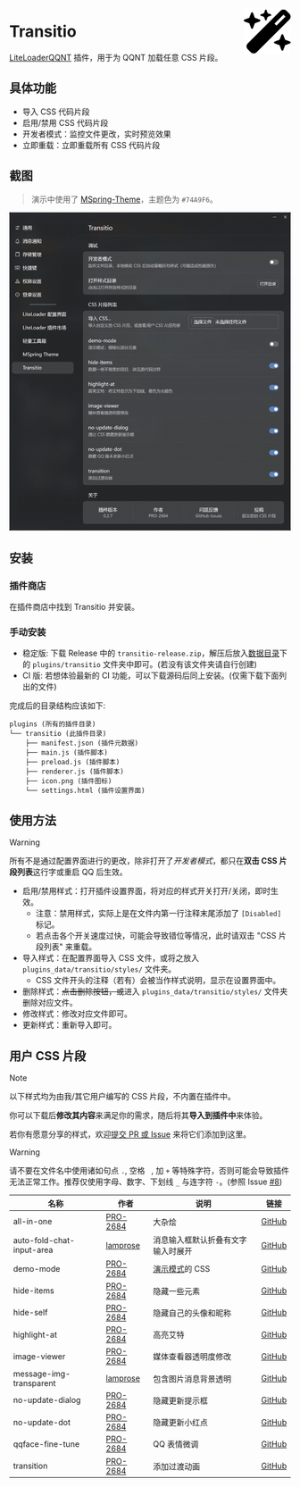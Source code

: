 <img src="./icon.png" align="right" style="width: 6em; height: 6em;"></img>

# Transitio

[LiteLoaderQQNT](https://github.com/mo-jinran/LiteLoaderQQNT) 插件，用于为 QQNT 加载任意 CSS 片段。

## 具体功能

- 导入 CSS 代码片段
- 启用/禁用 CSS 代码片段
- 开发者模式：监控文件更改，实时预览效果
- 立即重载：立即重载所有 CSS 代码片段

## 截图

> 演示中使用了 [MSpring-Theme](https://github.com/MUKAPP/LiteLoaderQQNT-MSpring-Theme)，主题色为 `#74A9F6`。

![Transitio settings](./attachments/settings.jpg)

## 安装

### 插件商店

在插件商店中找到 Transitio 并安装。

### 手动安装

- 稳定版: 下载 Release 中的 `transitio-release.zip`，解压后放入[数据目录](https://github.com/mo-jinran/LiteLoaderQQNT-Plugin-Template/wiki/1.%E4%BA%86%E8%A7%A3%E6%95%B0%E6%8D%AE%E7%9B%AE%E5%BD%95%E7%BB%93%E6%9E%84#liteloader%E7%9A%84%E6%95%B0%E6%8D%AE%E7%9B%AE%E5%BD%95)下的 `plugins/transitio` 文件夹中即可。(若没有该文件夹请自行创建)
- CI 版: 若想体验最新的 CI 功能，可以下载源码后同上安装。(仅需下载下面列出的文件)

完成后的目录结构应该如下:

```
plugins (所有的插件目录)
└── transitio (此插件目录)
    ├── manifest.json (插件元数据)
    ├── main.js (插件脚本)
    ├── preload.js (插件脚本)
    ├── renderer.js (插件脚本)
    ├── icon.png (插件图标)
    └── settings.html (插件设置界面)
```

## 使用方法

> [!WARNING]
> 所有不是通过配置界面进行的更改，除非打开了*开发者模式*，都只在**双击 CSS 片段列表**这行字或重启 QQ 后生效。

- 启用/禁用样式：打开插件设置界面，将对应的样式开关打开/关闭，即时生效。
    - 注意：禁用样式，实际上是在文件内第一行注释末尾添加了 `[Disabled]` 标记。
    - 若点击各个开关速度过快，可能会导致错位等情况，此时请双击 "CSS 片段列表" 来重载。
- 导入样式：在配置界面导入 CSS 文件，或将之放入 `plugins_data/transitio/styles/` 文件夹。
    - CSS 文件开头的注释（若有）会被当作样式说明，显示在设置界面中。
- 删除样式：~~点击删除按钮，或~~进入 `plugins_data/transitio/styles/` 文件夹删除对应文件。
- 修改样式：修改对应文件即可。
- 更新样式：重新导入即可。

## 用户 CSS 片段

> [!NOTE]
> 以下样式均为由我/其它用户编写的 CSS 片段，不内置在插件中。
>
> 你可以下载后**修改其内容**来满足你的需求，随后将其**导入到插件中**来体验。
>
> 若你有愿意分享的样式，欢迎[提交 PR 或 Issue](https://github.com/PRO-2684/transitio/issues/4) 来将它们添加到这里。

> [!WARNING]
> 请不要在文件名中使用诸如句点 `.`, 空格 ` `, 加 `+` 等特殊字符，否则可能会导致插件无法正常工作。推荐仅使用字母、数字、下划线 `_` 与连字符 `-`。(参照 Issue [#8](https://github.com/PRO-2684/transitio/issues/8#issuecomment-1681774753))

| 名称 | 作者 | 说明 | 链接 |
| --- | --- | --- | --- |
| all-in-one | [PRO-2684](https://github.com/PRO-2684) | 大杂烩 | [GitHub](https://github.com/PRO-2684/Transitio-user-css/#all-in-one) |
| auto-fold-chat-input-area | [lamprose](https://github.com/lamprose) | 消息输入框默认折叠有文字输入时展开 | [GitHub](https://github.com/lamprose/transitio-css#auto-fold-chat-input-area) |
| demo-mode | [PRO-2684](https://github.com/PRO-2684) | [演示模式](https://github.com/qianxuu/LiteLoaderQQNT-Plugin-Demo-mode)的 CSS | [GitHub](https://github.com/PRO-2684/Transitio-user-css/#demo-mode) |
| hide-items | [PRO-2684](https://github.com/PRO-2684) | 隐藏一些元素 | [GitHub](https://github.com/PRO-2684/Transitio-user-css/#hide-items) |
| hide-self | [PRO-2684](https://github.com/PRO-2684) | 隐藏自己的头像和昵称 | [GitHub](https://github.com/PRO-2684/Transitio-user-css/#hide-self) |
| highlight-at | [PRO-2684](https://github.com/PRO-2684) | 高亮艾特 | [GitHub](https://github.com/PRO-2684/Transitio-user-css/#highlight-at) |
| image-viewer | [PRO-2684](https://github.com/PRO-2684) | 媒体查看器透明度修改 | [GitHub](https://github.com/PRO-2684/Transitio-user-css/#image-viewer) |
| message-img-transparent | [lamprose](https://github.com/lamprose) | 包含图片消息背景透明 | [GitHub](https://github.com/lamprose/transitio-css#message-img-transparent) |
| no-update-dialog | [PRO-2684](https://github.com/PRO-2684) | 隐藏更新提示框 | [GitHub](https://github.com/PRO-2684/Transitio-user-css/#no-update-dialog) |
| no-update-dot | [PRO-2684](https://github.com/PRO-2684) | 隐藏更新小红点 | [GitHub](https://github.com/PRO-2684/Transitio-user-css/#no-update-dot) |
| qqface-fine-tune | [PRO-2684](https://github.com/PRO-2684) | QQ 表情微调 | [GitHub](https://github.com/PRO-2684/Transitio-user-css/#qqface-fine-tune) |
| transition | [PRO-2684](https://github.com/PRO-2684) | 添加过渡动画 | [GitHub](https://github.com/PRO-2684/Transitio-user-css/#transition) |
